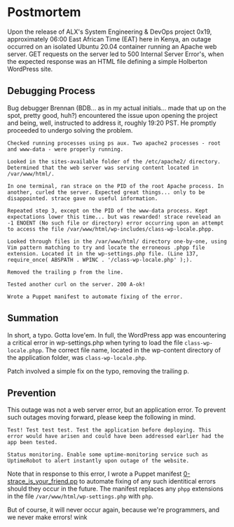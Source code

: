 # Postmortem
Upon the release of ALX's System Engineering & DevOps project 0x19, approximately 06:00 East African Time (EAT) here in Kenya, an outage occurred on an isolated Ubuntu 20.04 container running an Apache web server. GET requests on the server led to 500 Internal Server Error's, when the expected response was an HTML file defining a simple Holberton WordPress site.

## Debugging Process
Bug debugger Brennan (BDB... as in my actual initials... made that up on the spot, pretty good, huh?) encountered the issue upon opening the project and being, well, instructed to address it, roughly 19:20 PST. He promptly proceeded to undergo solving the problem.

    Checked running processes using ps aux. Two apache2 processes - root and www-data - were properly running.

    Looked in the sites-available folder of the /etc/apache2/ directory. Determined that the web server was serving content located in /var/www/html/.

    In one terminal, ran strace on the PID of the root Apache process. In another, curled the server. Expected great things... only to be disappointed. strace gave no useful information.

    Repeated step 3, except on the PID of the www-data process. Kept expectations lower this time... but was rewarded! strace revelead an -1 ENOENT (No such file or directory) error occurring upon an attempt to access the file /var/www/html/wp-includes/class-wp-locale.phpp.

    Looked through files in the /var/www/html/ directory one-by-one, using Vim pattern matching to try and locate the erroneous .phpp file extension. Located it in the wp-settings.php file. (Line 137, require_once( ABSPATH . WPINC . '/class-wp-locale.php' );).

    Removed the trailing p from the line.

    Tested another curl on the server. 200 A-ok!

    Wrote a Puppet manifest to automate fixing of the error.

## Summation
In short, a typo. Gotta love'em. In full, the WordPress app was encountering a critical error in wp-settings.php when tyring to load the file ```class-wp-locale.phpp```. The correct file name, located in the wp-content directory of the application folder, was ```class-wp-locale.php```.

Patch involved a simple fix on the typo, removing the trailing p.

## Prevention
This outage was not a web server error, but an application error. To prevent such outages moving forward, please keep the following in mind.

    Test! Test test test. Test the application before deploying. This error would have arisen and could have been addressed earlier had the app been tested.

    Status monitoring. Enable some uptime-monitoring service such as UptimeRobot to alert instantly upon outage of the website.

Note that in response to this error, I wrote a Puppet manifest [0-strace_is_your_friend.pp](https://github.com/bdbaraban/holberton-system_engineering-devops/blob/master/0x17-web_stack_debugging_3/0-strace_is_your_friend.pp) to automate fixing of any such identitical errors should they occur in the future. The manifest replaces any ```phpp``` extensions in the file ```/var/www/html/wp-settings.php``` with ```php```.

But of course, it will never occur again, because we're programmers, and we never make errors! wink
